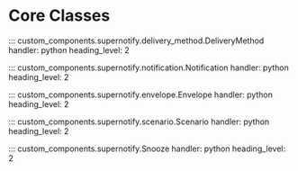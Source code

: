 # Core Classes

::: custom_components.supernotify.delivery_method.DeliveryMethod
    handler: python
    heading_level: 2


::: custom_components.supernotify.notification.Notification
    handler: python
    heading_level: 2


::: custom_components.supernotify.envelope.Envelope
    handler: python
    heading_level: 2


::: custom_components.supernotify.scenario.Scenario
    handler: python
    heading_level: 2

::: custom_components.supernotify.Snooze
    handler: python
    heading_level: 2

